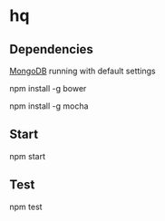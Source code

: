 # hq
## Dependencies
<a href="http://www.mongodb.org/">MongoDB</a> running with default settings

npm install -g bower

npm install -g mocha
## Start
npm start
## Test
npm test
